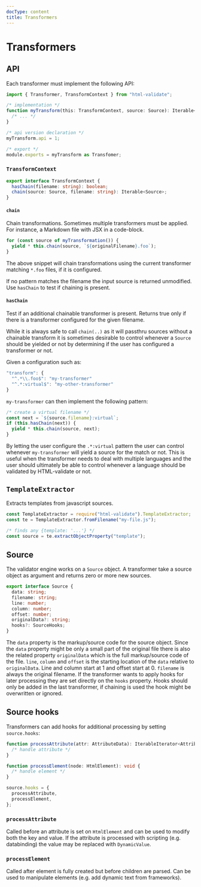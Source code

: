 ```yaml
---
docType: content
title: Transformers
---
```


# Transformers

## API

Each transformer must implement the following API:

```typescript
import { Transformer, TransformContext } from "html-validate";

/* implementation */
function myTransform(this: TransformContext, source: Source): Iterable<Source> {
  /* ... */
}

/* api version declaration */
myTransform.api = 1;

/* export */
module.exports = myTransform as Transfomer;
```

### `TransformContext`

```typescript
export interface TransformContext {
  hasChain(filename: string): boolean;
  chain(source: Source, filename: string): Iterable<Source>;
}
```

#### `chain`

Chain transformations. Sometimes multiple transformers must be applied.
For instance, a Markdown file with JSX in a code-block.

```typescript
for (const source of myTransformation()) {
  yield * this.chain(source, `${originalFilename}.foo`);
}
```

The above snippet will chain transformations using the current transformer matching `*.foo` files, if it is configured.

If no pattern matches the filename the input source is returned unmodified.
Use `hasChain` to test if chaining is present.

#### `hasChain`

Test if an additional chainable transformer is present.
Returns true only if there is a transformer configured for the given filename.

While it is always safe to call `chain(..)` as it will passthru sources without a chainable transform it is sometimes desirable to control whenever a `Source` should be yielded or not by determining if the user has configured a transformer or not.

Given a configuration such as:

```js
"transform": {
  "^.*\\.foo$": "my-transformer"
  "^.*:virtual$": "my-other-transformer"
}
```

`my-transformer` can then implement the following pattern:

```typescript
/* create a virtual filename */
const next = `${source.filename}:virtual`;
if (this.hasChain(next)) {
  yield * this.chain(source, next);
}
```

By letting the user configure the `.*:virtual` pattern the user can control whenever `my-transformer` will yield a source for the match or not.
This is useful when the transformer needs to deal with multiple languages and the user should ultimately be able to control whenever a language should be validated by HTML-validate or not.

## `TemplateExtractor`

Extracts templates from javascript sources.

```typescript
const TemplateExtractor = require("html-validate").TemplateExtractor;
const te = TemplateExtractor.fromFilename("my-file.js");

/* finds any {template: '...'} */
const source = te.extractObjectProperty("template");
```

## Source

The validator engine works on a `Source` object.
A transformer take a source object as argument and returns zero or more new sources.

```typescript
export interface Source {
  data: string;
  filename: string;
  line: number;
  column: number;
  offset: number;
  originalData?: string;
  hooks?: SourceHooks;
}
```

The `data` property is the markup/source code for the source object.
Since the `data` property might be only a small part of the original file there is also the related property `originalData` which is the full markup/source code of the file.
`line`, `column` and `offset` is the starting location of the `data` relative to `originalData`.
Line and column start at 1 and offset start at 0.
`filename` is always the original filename.
If the transformer wants to apply hooks for later processing they are set directly on the `hooks` property.
Hooks should only be added in the last transformer, if chaining is used the hook might be overwritten or ignored.

## Source hooks

Transformers can add hooks for additional processing by setting `source.hooks`:

```typescript
function processAttribute(attr: AttributeData): IterableIterator<AttributeData> {
  /* handle attribute */
}

function processElement(node: HtmlElement): void {
  /* handle element */
}

source.hooks = {
  processAttribute,
  processElement,
};
```

### `processAttribute`

Called before an attribute is set on `HtmlElement` and can be used to modify
both the key and value. If the attribute is processed with scripting
(e.g. databinding) the value may be replaced with `DynamicValue`.

### `processElement`

Called after element is fully created but before children are parsed. Can be
used to manipulate elements (e.g. add dynamic text from frameworks).
